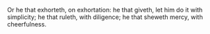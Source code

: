 Or he that exhorteth, on exhortation: he that giveth, let him do it with simplicity; he that ruleth, with diligence; he that sheweth mercy, with cheerfulness.
